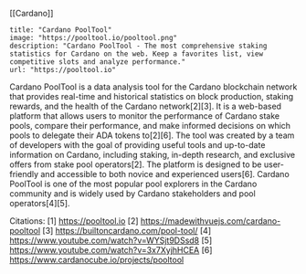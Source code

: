 [[Cardano]]

```embed
title: "Cardano PoolTool"
image: "https://pooltool.io/pooltool.png"
description: "Cardano PoolTool - The most comprehensive staking statistics for Cardano on the web. Keep a favorites list, view competitive slots and analyze performance."
url: "https://pooltool.io"
```


Cardano PoolTool is a data analysis tool for the Cardano blockchain network that provides real-time and historical statistics on block production, staking rewards, and the health of the Cardano network[2][3]. It is a web-based platform that allows users to monitor the performance of Cardano stake pools, compare their performance, and make informed decisions on which pools to delegate their ADA tokens to[2][6]. The tool was created by a team of developers with the goal of providing useful tools and up-to-date information on Cardano, including staking, in-depth research, and exclusive offers from stake pool operators[2]. The platform is designed to be user-friendly and accessible to both novice and experienced users[6]. Cardano PoolTool is one of the most popular pool explorers in the Cardano community and is widely used by Cardano stakeholders and pool operators[4][5].

Citations:
[1] https://pooltool.io
[2] https://madewithvuejs.com/cardano-pooltool
[3] https://builtoncardano.com/pool-tool/
[4] https://www.youtube.com/watch?v=WYSjt9DSsd8
[5] https://www.youtube.com/watch?v=3x7XyjhHCEA
[6] https://www.cardanocube.io/projects/pooltool